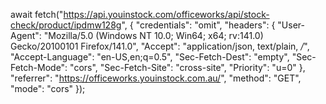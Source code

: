 await fetch("https://api.youinstock.com/officeworks/api/stock-check/product/ipdmw128g", {
    "credentials": "omit",
    "headers": {
        "User-Agent": "Mozilla/5.0 (Windows NT 10.0; Win64; x64; rv:141.0) Gecko/20100101 Firefox/141.0",
        "Accept": "application/json, text/plain, */*",
        "Accept-Language": "en-US,en;q=0.5",
        "Sec-Fetch-Dest": "empty",
        "Sec-Fetch-Mode": "cors",
        "Sec-Fetch-Site": "cross-site",
        "Priority": "u=0"
    },
    "referrer": "https://officeworks.youinstock.com.au/",
    "method": "GET",
    "mode": "cors"
});